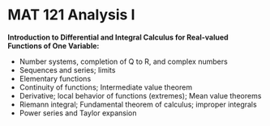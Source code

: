 # MAT 121 Analysis I

**Introduction to Differential and Integral Calculus for Real-valued Functions of One Variable:**

- Number systems, completion of Q to R, and complex numbers
- Sequences and series; limits
- Elementary functions
- Continuity of functions; Intermediate value theorem
- Derivative; local behavior of functions (extremes); Mean value theorems
- Riemann integral; Fundamental theorem of calculus; improper integrals
- Power series and Taylor expansion
